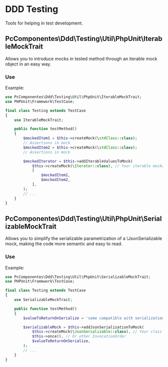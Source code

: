 # DDD Testing
Tools for helping in test development.

## PcComponentes\Ddd\Testing\Util\PhpUnit\IterableMockTrait
Allows you to introduce mocks in tested method through an iterable mock object in an easy way.

### Use
Example:

```php
use PcComponentes\Ddd\Testing\Util\PhpUnit\IterableMockTrait;
use PHPUnit\Framework\TestCase;

final class Testing extends TestCase
{
    use IterableMockTrait;

    public function testMethod()
    {
        $mockedItem1 = $this->createMock(\stdClass::class);
        // Assertions in mock
        $mockedItem2 = $this->createMock(\stdClass::class);
        // Assertions in mock

        $mockedIterator = $this->addIterableValuesToMock(
            $this->createMock(\Iterator::class), // Your iterable mocked class
            [
                $mockedItem1,
                $mockedItem2,
            ],
        );
        // ...
    }
}
```

## PcComponentes\Ddd\Testing\Util\PhpUnit\SerializableMockTrait
Allows you to simplify the serializable parametrization of a \JsonSerializable mock, making the code more semantic and easy to read.

### Use
Example:

```php
use PcComponentes\Ddd\Testing\Util\PhpUnit\SerializableMockTrait;
use PHPUnit\Framework\TestCase;

final class Testing extends TestCase
{
    use SerializableMockTrait;

    public function testMethod()
    {
        $valueToReturnOnSerialize = 'some compatible with serialization method declared';

        $serializableMock = $this->addJsonSerializationToMock( 
            $this->createMock(\JsonSerializable::class), // Your class to mock which implements jsonSerialize method 
            $this->once(), // Or other InvocationOrder
            $valueToReturnOnSerialize,
        );
        // ...
    }
}
```
